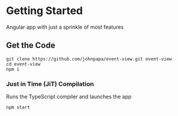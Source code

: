 # Getting Started

Angular app with just a sprinkle of most features

## Get the Code
```
git clone https://github.com/johnpapa/event-view.git event-view
cd event-view
npm i
```

### Just in Time (JiT) Compilation

Runs the TypeScript compiler and launches the app

```
npm start
```
